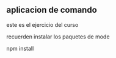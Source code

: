 ## aplicacion de comando

este es el ejercicio del curso

recuerden instalar los paquetes de mode

npm install

